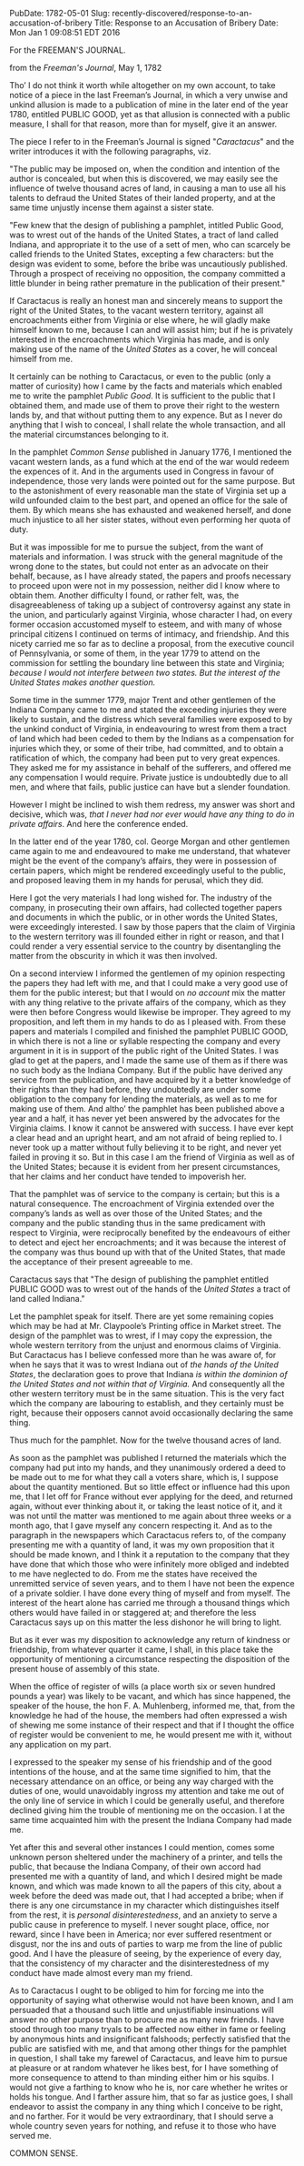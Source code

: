 PubDate: 1782-05-01
Slug: recently-discovered/response-to-an-accusation-of-bribery
Title: Response to an Accusation of Bribery
Date: Mon Jan  1 09:08:51 EDT 2016

For the FREEMAN'S JOURNAL.

from the *Freeman's Journal*, May 1, 1782

Tho’ I do not think it worth while altogether on my own account, to
take notice of a piece in the last Freeman’s Journal, in which a very
unwise and unkind allusion is made to a publication of mine in the
later end of the year 1780, entitled PUBLIC GOOD, yet as that allusion
is connected with a public measure, I shall for that reason, more than
for myself, give it an answer.

The piece I refer to in the Freeman’s Journal is signed "*Caractacus*"
and the writer introduces it with the following paragraphs, viz.

"The public may be imposed on, when the condition and intention of the
author is concealed, but when this is discovered, we may easily see
the influence of twelve thousand acres of land, in causing a man to
use all his talents to defraud the United States of their landed
property, and at the same time unjustly incense them against a sister
state.

"Few knew that the design of publishing a pamphlet, intitled Public Good, was to wrest out of the hands of the United States, a tract of land called Indiana, and appropriate it to the use of a sett of men, who can scarcely be called friends to the United States, excepting a few characters: but the design was evident to some, before the bribe was uncautiously published. Through a prospect of receiving no opposition, the company committed a little blunder in being rather premature in the publication of their present."

If Caractacus is really an honest man and sincerely means to support the right of the United States, to the vacant western territory, against all encroachments either from Virginia or else where, he will gladly make himself known to me, because I can and will assist him; but if he is privately interested in the encroachments which Virginia has made, and is only making use of the name of the *United States* as a cover, he will conceal himself from me.

It certainly can be nothing to Caractacus, or even to the public (only a matter of curiosity) how I came by the facts and materials which enabled me to write the pamphlet *Public Good*. It is sufficient to the public that I obtained them, and made use of them to prove their right to the western lands by, and that without putting them to any expence. But as I never do anything that I wish to conceal, I shall relate the whole transaction, and all the material circumstances belonging to it.

In the pamphlet *Common Sense* published in January 1776, I mentioned the vacant western lands, as a fund which at the end of the war would redeem the expences of it. And in the arguments used in Congress in favour of independence, those very lands were pointed out for the same purpose. But to the astonishment of every reasonable man the state of Virginia set up a wild unfounded claim to the best part, and opened an office for the sale of them. By which means she has exhausted and weakened herself, and done much injustice to all her sister states, without even performing her quota of duty.

But it was impossible for me to pursue the subject, from the want of materials and information. I was struck with the general magnitude of the wrong done to the states, but could not enter as an advocate on their behalf, because, as I have already stated, the papers and proofs necessary to proceed upon were not in my possession, neither did I know where to obtain them. Another difficulty I found, or rather felt, was, the disagreeableness of taking up a subject of controversy against any state in the union, and particularly against Virginia, whose character I had, on every former occasion accustomed myself to esteem, and with many of whose principal citizens I continued on terms of intimacy, and friendship. And this nicety carried me so far as to decline a proposal, from the executive council of Pennsylvania, or some of them, in the year 1779 to attend on the commission for settling the boundary line between this state and Virginia; *because I would not interfere between two states. But the interest of the United States makes another question.*

Some time in the summer 1779, major Trent and other gentlemen of the Indiana Company came to me and stated the exceeding injuries they were likely to sustain, and the distress which several families were exposed to by the unkind conduct of Virginia, in endeavouring to wrest from them a tract of land which had been ceded to them by the Indians as a compensation for injuries which they, or some of their tribe, had committed, and to obtain a ratification of which, the company had been put to very great expences. They asked me for my assistance in behalf of the sufferers, and offered me any compensation I would require. Private justice is undoubtedly due to all men, and where that fails, public justice can have but a slender foundation.

However I might be inclined to wish them redress, my answer was short and decisive, which was, *that I never had nor ever would have any thing to do in private affairs*. And here the conference ended.

In the latter end of the year 1780, col. George Morgan and other gentlemen came again to me and endeavoured to make me understand, that whatever might be the event of the company’s affairs, they were in possession of certain papers, which might be rendered exceedingly useful to the public, and proposed leaving them in my hands for perusal, which they did.

Here I got the very materials I had long wished for. The industry of the company, in prosecuting their own affairs, had collected together papers and documents in which the public, or in other words the United States, were exceedingly interested. I saw by those papers that the claim of Virginia to the western territory was ill founded either in right or reason, and that I could render a very essential service to the country by disentangling the matter from the obscurity in which it was then involved.

On a second interview I informed the gentlemen of my opinion respecting the papers they had left with me, and that I could make a very good use of them for the public interest; but that I would on *no account* mix the matter with any thing relative to the private affairs of the company, which as they were then before Congress would likewise be improper. They agreed to my proposition, and left them in my hands to do as I pleased with. From these papers and materials I compiled and finished the pamphlet PUBLIC GOOD, in which there is not a line or syllable respecting the company and every argument in it is in support of the public right of the United States. I was glad to get at the papers, and I made the same use of them as if there was no such body as the Indiana Company. But if the public have derived any service from the publication, and have acquired by it a better knowledge of their rights than they had before, they undoubtedly are under some obligation to the company for lending the materials, as well as to me for making use of them. And altho’ the pamphlet has been published above a year and a half, it has never yet been answered by the advocates for the Virginia claims. I know it cannot be answered with success. I have ever kept a clear head and an upright heart, and am not afraid of being replied to. I never took up a matter without fully believing it to be right, and never yet failed in proving it so. But in this case I am the friend of Virginia as well as of the United States; because it is evident from her present circumstances, that her claims and her conduct have tended to impoverish her.

That the pamphlet was of service to the company is certain; but this is a natural consequence. The encroachment of Virginia extended over the company’s lands as well as over those of the United States; and the company and the public standing thus in the same predicament with respect to Virginia, were reciprocally benefited by the endeavours of either to detect and eject her encroachments; and it was because the interest of the company was thus bound up with that of the United States, that made the acceptance of their present agreeable to me.

Caractacus says that "The design of publishing the pamphlet entitled PUBLIC GOOD was to wrest out of the hands of the *United States* a tract of land called Indiana."

Let the pamphlet speak for itself. There are yet some remaining copies which may be had at Mr. Claypoole’s Printing office 
in Market street. The design of the pamphlet was to wrest, if I may copy the expression, the whole western territory from the unjust and enormous claims of Virginia. But Caractacus has I believe confessed more than he was aware of, for when he says that it was to wrest Indiana out of *the hands of the United States*, the declaration goes to prove that Indiana *is within the dominion of the United States and not within that of Virginia.* And consequently all the other western territory must be in the same situation. This is the very fact which the company are labouring to establish, and they certainly must be right, because their opposers cannot avoid occasionally declaring the same thing.

Thus much for the pamphlet. Now for the twelve thousand acres of land.

As soon as the pamphlet was published I returned the materials which the company had put into my hands, and they unanimously ordered a deed to be made out to me for what they call a voters share, which is, I suppose about the quantity mentioned. But so little effect or influence had this upon me, that I let off for France without ever applying for the deed, and returned again, without ever thinking about it, or taking the least notice of it, and it was not until the matter was mentioned to me again about three weeks or a month ago, that I gave myself any concern respecting it. And as to the paragraph in the newspapers which Caractacus refers to, of the company presenting me with a quantity of land, it was my own proposition that it should be made known, and I think it a reputation to the company that they have done that which those who were infinitely more obliged and indebted to me have neglected to do. From me the states have received the unremitted service of seven years, and to them I have not been the expence of a private soldier. I have done every thing of myself and from myself. The interest of the heart alone has carried me through a thousand things which others would have failed in or staggered at; and therefore the less Caractacus says up on this matter the less dishonor he will bring to light.

But as it ever was my disposition to acknowledge any return of kindness or friendship, from whatever quarter it came, I shall, in this place take the opportunity of mentioning a circumstance respecting the disposition of the present house of assembly of this state.

When the office of register of wills (a place worth six or seven hundred pounds a year) was likely to be vacant, and which has since happened, the speaker of the house, the hon F. A. Muhlenberg, informed me, that, from the knowledge he had of the house, the members had often expressed a wish of shewing me some instance of their respect and that if I thought the office of register would be convenient to me, he would present me with it, without any application on my part.

I expressed to the speaker my sense of his friendship and of the good intentions of the house, and at the same time signified to him, that the necessary attendance on an office, or being any way charged with the duties of one, would unavoidably ingross my attention and take me out of the only line of service in which I could be generally useful, and therefore declined giving him the trouble of mentioning me on the occasion. I at the same time acquainted him with the present the Indiana Company had made me.

Yet after this and several other instances I could mention, comes some unknown person sheltered under the machinery of a printer, and tells the public, that because the Indiana Company, of their own accord had presented me with a quantity of land, and which I desired might be made known, and which was made known to all the papers of this city, about a week before the deed was made out, that I had accepted a bribe; when if there is any one circumstance in my character which distinguishes itself from the rest, it is *personal disinterestedness*, and an anxiety to serve a public cause in preference to myself. I never sought place, office, nor reward, since I have been in America; nor ever suffered resentment or disgust, nor the ins and outs of parties to warp me from the line of public good. And I have the pleasure of seeing, by the experience of every day, that the consistency of my character and the disinterestedness of my conduct have made almost every man my friend.

As to Caractacus I ought to be obliged to him for forcing me into the opportunity of saying what otherwise would not have been known, and I am persuaded that a thousand such little and unjustifiable insinuations will answer no other purpose than to procure me as many new friends. I have stood through too many tryals to be affected now either in fame or feeling by anonymous hints and insignificant falshoods; perfectly satisfied that the public are satisfied with me, and that among other things for the pamphlet in question, I shall take my farewel of Caractacus, and leave him to pursue at pleasure or at random whatever he likes best, for I have something of more consequence to attend to than minding either him or his squibs. I would not give a farthing to know who he is, nor care whether he writes or holds his tongue. And I farther assure him, that so far as justice goes, I shall endeavor to assist the company in any thing which I conceive to be right, and no farther. For it would be very extraordinary, that I should serve a whole country seven years for nothing, and refuse it to those who have served me.

COMMON SENSE.








